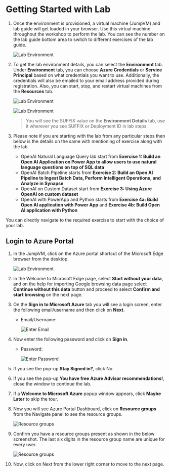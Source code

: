

# Getting Started with Lab

1. Once the environment is provisioned, a virtual machine (JumpVM) and lab guide will get loaded in your browser. Use this virtual machine throughout the workshop to perform the lab. You can see the number on the lab guide bottom area to switch to different exercises of the lab guide.
   

   ![](media/openai(1).png "Lab Environment")

1. To get the lab environment details, you can select the **Environment** tab. Under **Environment** tab, you can choose **Azure Credentials** or **Service Principal** based on what credentials you want to use. Additionally, the credentials will also be emailed to your email address provided during registration. Also, you can start, stop, and restart virtual machines from the **Resources** tab.

   ![](media/openai(2).png "Lab Environment")

   ![](media/OPENAI(3).png "Lab Environment")

    > You will see the SUFFIX value on the **Environment Details** tab, use it wherever you see SUFFIX or Deployment ID in lab steps.

1. Please note if you are starting with the lab from any particular steps then below is the details on the same with mentioning of exercise along with the lab.

   * OpenAI Natural Language Query lab start from **Exercise 1: Build an Open AI Application on Power App to allow users to use natural language questions on top of SQL data**
   * OpenAI Batch Pipeline starts from **Exercise 2: Build an Open AI Pipeline to Ingest Batch Data, Perform Intelligent Operations, and Analyze in Synapse**
   * OpenAI on Custom Dataset start from **Exercise 3: Using Azure OpenAI on custom dataset**
   * OpenAI with PowerApp and Python starts from **Exercise 4a: Build Open AI application with Power App** and **Exercise 4b: Build Open AI application with Python**
  
  You can directly navigate to the required exercise to start with the choice of your lab.

## Login to Azure Portal

1. In the JumpVM, click on the Azure portal shortcut of the Microsoft Edge browser from the desktop.

   ![](media/openai(4).png "Lab Environment")

1. In the Welcome to Microsoft Edge page, select **Start without your data**, and on the help for importing Google browsing data page select **Continue without this data** button and proceed to select **Confirm and start browsing** on the next page.
   
1. On the **Sign in to Microsoft Azure** tab you will see a login screen, enter the following email/username and then click on **Next**. 
   * Email/Username: <inject key="AzureAdUserEmail"></inject>
   
     ![](media/image7.png "Enter Email")
     
1. Now enter the following password and click on **Sign in**.
   * Password: <inject key="AzureAdUserPassword"></inject>
   
     ![](media/image8.png "Enter Password")
     
1. If you see the pop-up **Stay Signed in?**, click No

1. If you see the pop-up **You have free Azure Advisor recommendations!**, close the window to continue the lab.

1. If a **Welcome to Microsoft Azure** popup window appears, click **Maybe Later** to skip the tour.
   
1. Now you will see Azure Portal Dashboard, click on **Resource groups** from the Navigate panel to see the resource groups.

    ![](media/select-rg.png "Resource groups")
   
1. Confirm you have a resource groups present as shown in the below screenshot. The last six digits in the resource group name are unique for every user.

    ![](media/openai1.png "Resource groups")
   
1. Now, click on Next from the lower right corner to move to the next page.
